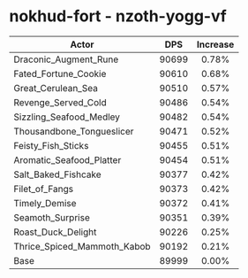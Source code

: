 # nokhud-fort - nzoth-yogg-vf
| Actor | DPS | Increase |
|---|:---:|:---:|
|Draconic_Augment_Rune|90699|0.78%|
|Fated_Fortune_Cookie|90610|0.68%|
|Great_Cerulean_Sea|90510|0.57%|
|Revenge_Served_Cold|90486|0.54%|
|Sizzling_Seafood_Medley|90482|0.54%|
|Thousandbone_Tongueslicer|90471|0.52%|
|Feisty_Fish_Sticks|90455|0.51%|
|Aromatic_Seafood_Platter|90454|0.51%|
|Salt_Baked_Fishcake|90377|0.42%|
|Filet_of_Fangs|90373|0.42%|
|Timely_Demise|90372|0.41%|
|Seamoth_Surprise|90351|0.39%|
|Roast_Duck_Delight|90226|0.25%|
|Thrice_Spiced_Mammoth_Kabob|90192|0.21%|
|Base|89999|0.00%|
